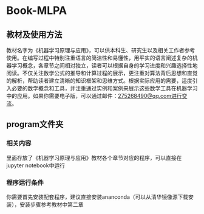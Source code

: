 # Book-MLPA
## 教材及使用方法
教材名字为《机器学习原理与应用》，可以供本科生、研究生以及相关工作者参考使用。在编写过程中特别注重语言的简洁性和易懂性，用平实的语言阐述复杂的机器学习概念，各章节之间相对独立，读者可以根据自身的学习进度和兴趣选择性地阅读。不仅关注数学公式的推导和计算过程的展示，更注重对算法背后思想和直觉的解析，帮助读者建立清晰的知识框架和思维方式。根据实际应用的需要，适度引入必要的数学概念和工具，并注重通过实例和案例来展示这些数学工具在机器学习中的应用。如果你需要电子版，可以通过邮件：275268490@qq.com进行交流。
## program文件夹
### 相关内容
里面存放了《机器学习原理与应用》教材各个章节对应的程序，可以直接在jupyter notebook中运行
### 程序运行条件
你需要首先安装配套程序，建议直接安装ananconda（可以从清华镜像源下载安装），安装步骤参考教材中第二章

